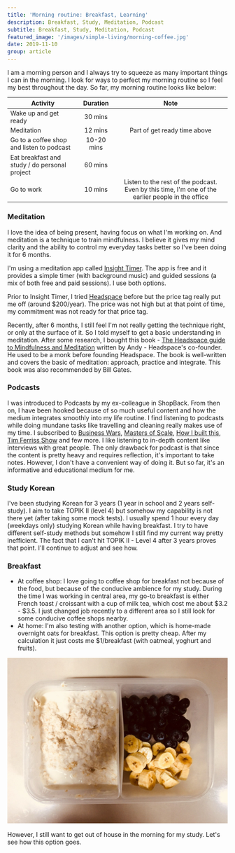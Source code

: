 ```yaml
---
title: 'Morning routine: Breakfast, Learning'
description: Breakfast, Study, Meditation, Podcast
subtitle: Breakfast, Study, Meditation, Podcast
featured_image: '/images/simple-living/morning-coffee.jpg'
date: 2019-11-10
group: article
---
```


I am a morning person and I always try to squeeze as many important things I can in the morning. I look for ways to perfect my morning routine so I feel my best throughout the day. So far, my morning routine looks like below:

|Activity               | Duration    |Note               |
|-----------------------|:-----------:|:-----------------:|
|Wake up and get ready  | 30 mins     |                   |
|Meditation             | 12 mins     |Part of get ready time above|
|Go to a coffee shop and listen to podcast    | 10-20 mins  |   |
|Eat breakfast and study / do personal project | 60 mins  |   |
|Go to work | 10 mins  |Listen to the rest of the podcast. Even by this time, I'm one of the earlier people in the office |

### Meditation
I love the idea of being present, having focus on what I'm working on. And meditation is a technique to train mindfulness. I believe it gives my mind clarity and the ability to control my everyday tasks better so I've been doing it for 6 months.

I'm using a meditation app called [Insight Timer](https://insighttimer.com/). The app is free and it provides a simple timer (with background music) and guided sessions (a mix of both free and paid sessions). I use both options.

Prior to Insight Timer, I tried [Headspace](https://www.headspace.com/) before but the price tag really put me off (around $200/year). The price was not high but at that point of time, my commitment was not ready for that price tag.

Recently, after 6 months, I still feel I'm not really getting the technique right, or only at the surface of it. So I told myself to get a basic understanding in meditation. After some research, I bought this book - [The Headspace guide to Mindfulness and Meditation](http://bit.ly/34On6Q1) written by Andy - Headspace's co-founder. He used to be a monk before founding Headspace. The book is well-written and covers the basic of meditation: approach, practice and integrate. This book was also recommended by Bill Gates.

### Podcasts
I was introduced to Podcasts by my ex-colleague in ShopBack. From then on, I have been hooked because of so much useful content and how the medium integrates smoothly into my life routine. I find listening to podcasts while doing mundane tasks like travelling and cleaning really makes use of my time. I subscribed to [Business Wars](https://wondery.com/shows/business-wars/), [Masters of Scale](https://mastersofscale.com/), [How I built this](https://www.npr.org/podcasts/510313/how-i-built-this), [Tim Ferriss Show](https://tim.blog/podcast/) and few more. I like listening to in-depth content like  interviews with great people. The only drawback for podcast is that since the content is pretty heavy and requires reflection, it's important to take notes. However, I don't have a convenient way of doing it. But so far, it's an informative and educational medium for me.

### Study Korean
I've been studying Korean for 3 years (1 year in school and 2 years self-study). I aim to take TOPIK II (level 4) but somehow my capability is not there yet (after taking some mock tests). I usually spend 1 hour every day (weekdays only) studying Korean while having breakfast. I try to have different self-study methods but somehow I still find my current way pretty inefficient. The fact that I can't hit TOPIK II - Level 4 after 3 years proves that point. I'll continue to adjust and see how.

### Breakfast
- At coffee shop: I love going to coffee shop for breakfast not because of the food, but because of the conducive ambience for my study. During the time I was working in central area, my go-to breakfast is either French toast / croissant with a cup of milk tea, which cost me about $3.2 - $3.5. I just changed job recently to a different area so I still look for some conducive coffee shops nearby.
- At home: I'm also testing with another option, which is home-made overnight oats for breakfast. This option is pretty cheap. After my calculation it just costs me $1/breakfast (with oatmeal, yoghurt and fruits).

![overnight oatmeal](/images/simple-living/overnight-oatmeal.jpg)

However, I still want to get out of house in the morning for my study. Let's see how this option goes.
